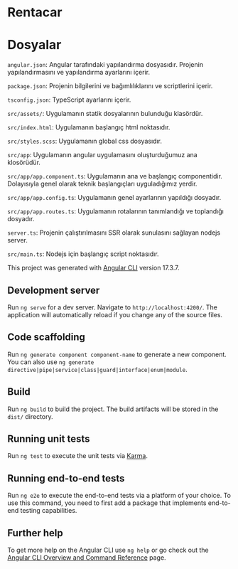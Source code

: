 # Rentacar

# Dosyalar
`angular.json`: Angular tarafındaki yapılandırma dosyasıdır. Projenin yapılandırmasını ve yapılandırma ayarlarını içerir.

`package.json`: Projenin bilgilerini ve bağımlılıklarını ve scriptlerini içerir.

`tsconfig.json`: TypeScript ayarlarını içerir.

`src/assets/`: Uygulamanın statik dosyalarının bulunduğu klasördür.

`src/index.html`: Uygulamanın başlangıç html noktasıdır.

`src/styles.scss`: Uygulamanın global css dosyasıdır.


`src/app`: Uygulamanın angular uygulamasını oluşturduğumuz ana klosörüdür.

`src/app/app.component.ts`: Uygulamanın ana ve başlangıç componentidir. Dolayısıyla genel olarak teknik başlangıçları uyguladığımız yerdir.

`src/app/app.config.ts`: Uygulamanın genel ayarlarının yapıldığı dosyadır.

`src/app/app.routes.ts`: Uygulamanın rotalarının tanımlandığı ve toplandığı dosyadır.

`server.ts`: Projenin çalıştırılmasını SSR olarak sunulasını sağlayan nodejs server.

`src/main.ts`: Nodejs için başlangıç script noktasıdır.

This project was generated with [Angular CLI](https://github.com/angular/angular-cli) version 17.3.7.

## Development server

Run `ng serve` for a dev server. Navigate to `http://localhost:4200/`. The application will automatically reload if you change any of the source files.

## Code scaffolding

Run `ng generate component component-name` to generate a new component. You can also use `ng generate directive|pipe|service|class|guard|interface|enum|module`.

## Build

Run `ng build` to build the project. The build artifacts will be stored in the `dist/` directory.

## Running unit tests

Run `ng test` to execute the unit tests via [Karma](https://karma-runner.github.io).

## Running end-to-end tests

Run `ng e2e` to execute the end-to-end tests via a platform of your choice. To use this command, you need to first add a package that implements end-to-end testing capabilities.

## Further help

To get more help on the Angular CLI use `ng help` or go check out the [Angular CLI Overview and Command Reference](https://angular.io/cli) page.
